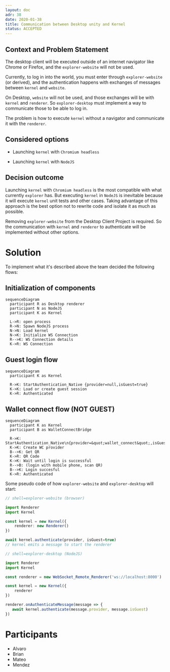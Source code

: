 ```yaml
---
layout: doc
adr: 38
date: 2020-01-38
title: Communication between Desktop unity and Kernel
status: ACCEPTED
---
```


## Context and Problem Statement

The desktop client will be executed outside of an internet navigator like Chrome or Firefox, and the `explorer-website` will not be used.

Currently, to log in into the world, you must enter through `explorer-website` (or derived), and the authentication happens with exchanges of messages between `kernel` and `website`.

On Desktop, `website` will not be used, and those exchanges will be with `kernel` and `renderer`. So `explorer-desktop` must implement a way to communicate those to be able to log in.

The problem is how to execute `kernel` without a navigator and communicate it with the `renderer`.

## Considered options

- Launching `kernel` with `Chromium headless`

- Launching `kernel` with `NodeJS`

## Decision outcome

Launching `kernel` with `Chromium headless` is the most compatible with what currently `explorer` has. But executing `kernel` in `NodeJS` is inevitable because it will execute `kernel` unit tests and other cases. Taking advantage of this approach is the best option not to rewrite code and isolate it as much as possible.

Removing `explorer-website` from the Desktop Client Project is required. So the communication with `kernel` and `renderer` to authenticate will be implemented without other options.

# Solution

To implement what it's described above the team decided the following flows:

## Initialization of components

```mermaid
sequenceDiagram
  participant R as Desktop renderer
  participant N as NodeJS
  participant K as Kernel

  L->R: open process
  R->N: Spawn NodeJS process
  N->N: Load kernel
  N->K: Initialize WS Connection
  R-->K: WS Connection details
  K->R: WS Connection
```

## Guest login flow

```mermaid
sequenceDiagram
  participant K as Kernel

  R->K: StartAuthentication_Native {provider=null,isGuest=true}
  K->K: Load or create guest session
  K->R: Authenticated
```

## Wallet connect flow (NOT GUEST)

```mermaid
sequenceDiagram
  participant K as Kernel
  participant B as WalletConnectBridge

  R->K: StartAuthentication_Native\n{provider=&quot;wallet_connect&quot;,isGuest=false}
  K->K: Create WC provider
  B-->K: Get QR
  K->R: QR Code
  K->K: Wait until login is successful
  R-->B: (login with mobile phone, scan QR)
  B-->K: Login succesful
  K->R: Authenticated
```

Some pseudo code of how `explorer-website` and `explorer-desktop` will start:
```typescript
// shell=explorer-website (browser)

import Renderer
import Kernel

const kernel = new Kernel({
    renderer: new Renderer()
})

await kernel.authenticate(provider, isGuest=true)
// kernel emits a message to start the renderer

```

```typescript
// shell=explorer-desktop (NodeJS)

import Renderer
import Kernel

const renderer = new WebSocket_Remote_Renderer('ws://localhost:8000')

const kernel = new Kernel({
    renderer
})

renderer.onAuthenticateMessage(message => {
   await kernel.authenticate(message.provider, message.isGuest) 
})

```

# Participants

- Alvaro
- Brian
- Mateo
- Mendez